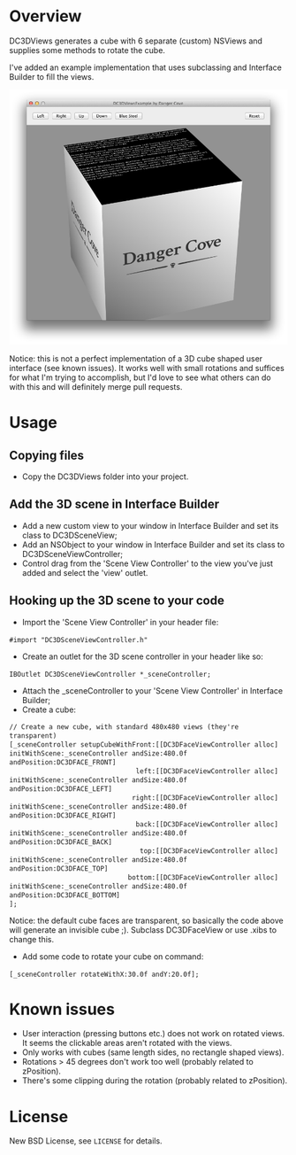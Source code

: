 # Overview

DC3DViews generates a cube with 6 separate (custom) NSViews and supplies some methods to rotate the cube.

I've added an example implementation that uses subclassing and Interface Builder to fill the views.

![Example](https://github.com/DangerCove/DC3DViews/raw/master/example.png)

Notice: this is not a perfect implementation of a 3D cube shaped user interface (see known issues). It works well with small rotations and suffices for what I'm trying to accomplish, but I'd love to see what others can do with this and will definitely merge pull requests.

# Usage

## Copying files

* Copy the DC3DViews folder into your project.

## Add the 3D scene in Interface Builder

* Add a new custom view to your window in Interface Builder and set its class to DC3DSceneView;
* Add an NSObject to your window in Interface Builder and set its class to DC3DSceneViewController;
* Control drag from the 'Scene View Controller' to the view you've just added and select the 'view' outlet.

## Hooking up the 3D scene to your code

* Import the 'Scene View Controller' in your header file:

`#import "DC3DSceneViewController.h"`

* Create an outlet for the 3D scene controller in your header like so:

`IBOutlet DC3DSceneViewController *_sceneController;`

* Attach the _sceneController to your 'Scene View Controller' in Interface Builder;
* Create a cube:

```
// Create a new cube, with standard 480x480 views (they're transparent)
[_sceneController setupCubeWithFront:[[DC3DFaceViewController alloc] initWithScene:_sceneController andSize:480.0f andPosition:DC3DFACE_FRONT]
                                left:[[DC3DFaceViewController alloc] initWithScene:_sceneController andSize:480.0f andPosition:DC3DFACE_LEFT]
                               right:[[DC3DFaceViewController alloc] initWithScene:_sceneController andSize:480.0f andPosition:DC3DFACE_RIGHT]
                                back:[[DC3DFaceViewController alloc] initWithScene:_sceneController andSize:480.0f andPosition:DC3DFACE_BACK]
                                 top:[[DC3DFaceViewController alloc] initWithScene:_sceneController andSize:480.0f andPosition:DC3DFACE_TOP]
                              bottom:[[DC3DFaceViewController alloc] initWithScene:_sceneController andSize:480.0f andPosition:DC3DFACE_BOTTOM]
];
```

Notice: the default cube faces are transparent, so basically the code above will generate an invisible cube ;). Subclass DC3DFaceView or use .xibs to change this.

* Add some code to rotate your cube on command:

`[_sceneController rotateWithX:30.0f andY:20.0f];`

# Known issues

* User interaction (pressing buttons etc.) does not work on rotated views. It seems the clickable areas aren't rotated with the views.
* Only works with cubes (same length sides, no rectangle shaped views).
* Rotations > 45 degrees don't work too well (probably related to zPosition).
* There's some clipping during the rotation (probably related to zPosition).

# License

New BSD License, see `LICENSE` for details.
